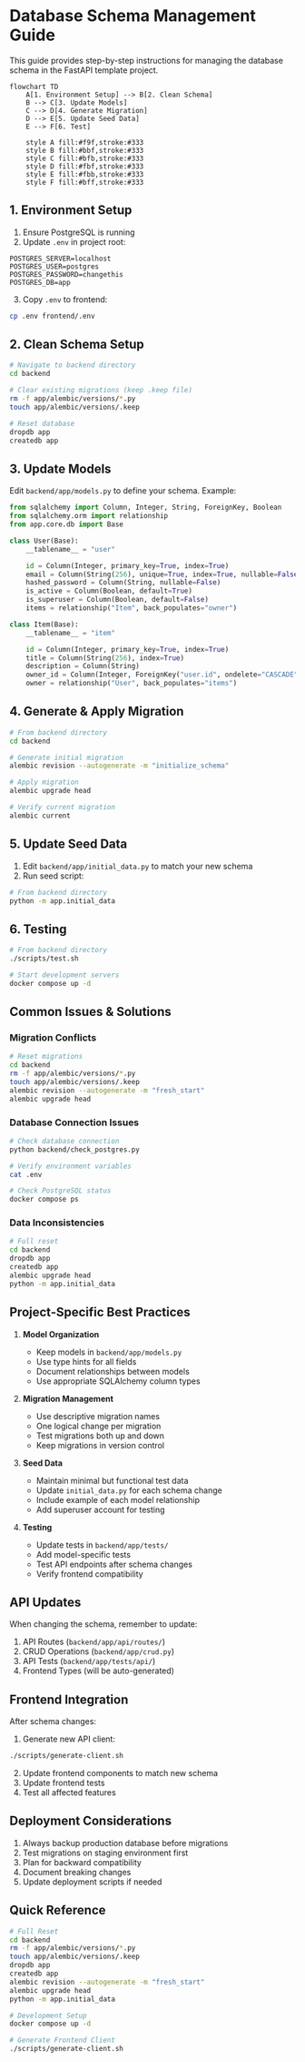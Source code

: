 # Database Schema Management Guide

This guide provides step-by-step instructions for managing the database schema in the FastAPI template project.

```mermaid
flowchart TD
    A[1. Environment Setup] --> B[2. Clean Schema]
    B --> C[3. Update Models]
    C --> D[4. Generate Migration]
    D --> E[5. Update Seed Data]
    E --> F[6. Test]

    style A fill:#f9f,stroke:#333
    style B fill:#bbf,stroke:#333
    style C fill:#bfb,stroke:#333
    style D fill:#fbf,stroke:#333
    style E fill:#fbb,stroke:#333
    style F fill:#bff,stroke:#333
```

## 1. Environment Setup

1. Ensure PostgreSQL is running
2. Update `.env` in project root:

```env
POSTGRES_SERVER=localhost
POSTGRES_USER=postgres
POSTGRES_PASSWORD=changethis
POSTGRES_DB=app
```

3. Copy `.env` to frontend:

```bash
cp .env frontend/.env
```

## 2. Clean Schema Setup

```bash
# Navigate to backend directory
cd backend

# Clear existing migrations (keep .keep file)
rm -f app/alembic/versions/*.py
touch app/alembic/versions/.keep

# Reset database
dropdb app
createdb app
```

## 3. Update Models

Edit `backend/app/models.py` to define your schema. Example:

```python
from sqlalchemy import Column, Integer, String, ForeignKey, Boolean
from sqlalchemy.orm import relationship
from app.core.db import Base

class User(Base):
    __tablename__ = "user"

    id = Column(Integer, primary_key=True, index=True)
    email = Column(String(256), unique=True, index=True, nullable=False)
    hashed_password = Column(String, nullable=False)
    is_active = Column(Boolean, default=True)
    is_superuser = Column(Boolean, default=False)
    items = relationship("Item", back_populates="owner")

class Item(Base):
    __tablename__ = "item"

    id = Column(Integer, primary_key=True, index=True)
    title = Column(String(256), index=True)
    description = Column(String)
    owner_id = Column(Integer, ForeignKey("user.id", ondelete="CASCADE"))
    owner = relationship("User", back_populates="items")
```

## 4. Generate & Apply Migration

```bash
# From backend directory
cd backend

# Generate initial migration
alembic revision --autogenerate -m "initialize_schema"

# Apply migration
alembic upgrade head

# Verify current migration
alembic current
```

## 5. Update Seed Data

1. Edit `backend/app/initial_data.py` to match your new schema
2. Run seed script:

```bash
# From backend directory
python -m app.initial_data
```

## 6. Testing

```bash
# From backend directory
./scripts/test.sh

# Start development servers
docker compose up -d
```

## Common Issues & Solutions

### Migration Conflicts

```bash
# Reset migrations
cd backend
rm -f app/alembic/versions/*.py
touch app/alembic/versions/.keep
alembic revision --autogenerate -m "fresh_start"
alembic upgrade head
```

### Database Connection Issues

```bash
# Check database connection
python backend/check_postgres.py

# Verify environment variables
cat .env

# Check PostgreSQL status
docker compose ps
```

### Data Inconsistencies

```bash
# Full reset
cd backend
dropdb app
createdb app
alembic upgrade head
python -m app.initial_data
```

## Project-Specific Best Practices

1. **Model Organization**

   - Keep models in `backend/app/models.py`
   - Use type hints for all fields
   - Document relationships between models
   - Use appropriate SQLAlchemy column types

2. **Migration Management**

   - Use descriptive migration names
   - One logical change per migration
   - Test migrations both up and down
   - Keep migrations in version control

3. **Seed Data**

   - Maintain minimal but functional test data
   - Update `initial_data.py` for each schema change
   - Include example of each model relationship
   - Add superuser account for testing

4. **Testing**
   - Update tests in `backend/app/tests/`
   - Add model-specific tests
   - Test API endpoints after schema changes
   - Verify frontend compatibility

## API Updates

When changing the schema, remember to update:

1. API Routes (`backend/app/api/routes/`)
2. CRUD Operations (`backend/app/crud.py`)
3. API Tests (`backend/app/tests/api/`)
4. Frontend Types (will be auto-generated)

## Frontend Integration

After schema changes:

1. Generate new API client:

```bash
./scripts/generate-client.sh
```

2. Update frontend components to match new schema
3. Update frontend tests
4. Test all affected features

## Deployment Considerations

1. Always backup production database before migrations
2. Test migrations on staging environment first
3. Plan for backward compatibility
4. Document breaking changes
5. Update deployment scripts if needed

## Quick Reference

```bash
# Full Reset
cd backend
rm -f app/alembic/versions/*.py
touch app/alembic/versions/.keep
dropdb app
createdb app
alembic revision --autogenerate -m "fresh_start"
alembic upgrade head
python -m app.initial_data

# Development Setup
docker compose up -d

# Generate Frontend Client
./scripts/generate-client.sh
```
